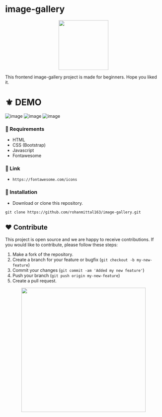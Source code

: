 # image-gallery
<p align="center">
  <img src="https://cdn-icons-png.flaticon.com/512/1375/1375106.png" width="160" />
</p>
This frontend image-gallery project is made for beginners. Hope you liked it.

# ⚜ DEMO

![image](https://user-images.githubusercontent.com/97821844/213646619-2f0ebfec-35d6-47ac-80c8-73c3a4cdd0c2.png)
![image](https://user-images.githubusercontent.com/97821844/213646709-70c9d4e1-fa2b-42f1-bb23-2c4fcc490347.png)
![image](https://user-images.githubusercontent.com/97821844/213646760-82438ab3-a796-412b-ac86-9d7866feec04.png)


### 📌 Requirements 

- HTML 
- CSS (Bootstrap)
- Javascript
- Fontawesome
### 📕 Link 
- `https://fontawesome.com/icons`
### 🔰 Installation 

- Download or clone this repository.
```
git clone https://github.com/rohanmittal163/image-gallery.git
```
## ❤ Contribute
This project is open source and we are happy to receive contributions. If you would like to contribute, please follow these steps:

1. Make a fork of the repository.
2. Create a branch for your feature or bugfix (`git checkout -b my-new-feature`)
3. Commit your changes (`git commit -am 'Added my new feature'`)
4. Push your branch (`git push origin my-new-feature`)
5. Create a pull request.

<p align="center">
  <img src="https://user-images.githubusercontent.com/104341274/210186277-0d434bb0-80c0-43a9-b6b0-2e42e18c31a9.png" width="400" />
</p>
